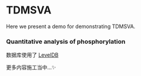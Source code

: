 # TDMSVA
Here we present a demo for demonstrating TDMSVA.




### Quantitative analysis of phosphorylation
数据库使用了 [LevelDB](https://github.com/google/leveldb)

更多内容施工当中...✨